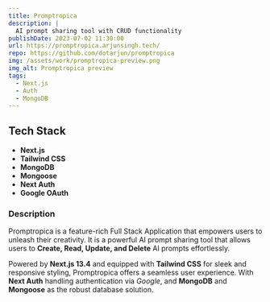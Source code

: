 ```yaml
---
title: Promptropica
description: |
  AI prompt sharing tool with CRUD functionality
publishDate: 2023-07-02 11:30:00
url: https://promptropica.arjunsingh.tech/
repo: https://github.com/dotarjun/promptropica
img: /assets/work/promptropica-preview.png
img_alt: Promptropica preview
tags:
  - Next.js
  - Auth
  - MongoDB
---
```

## Tech Stack
- **Next.js**
- **Tailwind CSS**
- **MongoDB**
- **Mongoose**
- **Next Auth**
- **Google OAuth**

### Description
Promptropica is a feature-rich Full Stack Application that empowers users to unleash their creativity. It is a powerful AI prompt sharing tool that allows users to **Create, Read, Update, and Delete** AI prompts effortlessly. 

Powered by **Next.js 13.4** and equipped with **Tailwind CSS** for sleek and responsive styling, Promptropica offers a seamless user experience. With **Next Auth** handling authentication via *Google*, and **MongoDB** and **Mongoose** as the robust database solution.
